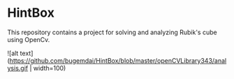 # HintBox

This repository contains a project for solving and analyzing Rubik's cube using OpenCv.


![alt text](https://github.com/bugemdai/HintBox/blob/master/openCVLibrary343/analysis.gif | width=100)
